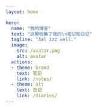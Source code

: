 ```yaml
---
layout: home

hero:
  name: "我的博客"
  text: "这里收集了我的\n笔记和日记"
  tagline: "Aal izz well."
  image:
    src: /avatar.png
    alt: avatar
  actions:
  - theme: brand
    text: 笔记
    link: /notes/
  - theme: alt
    text: 日记
    link: /diaries/
---
```


